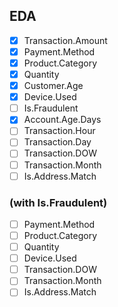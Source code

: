 ## EDA
- [x] Transaction.Amount
- [x] Payment.Method
- [x] Product.Category
- [x] Quantity
- [x] Customer.Age
- [x] Device.Used
- [ ] Is.Fraudulent
- [x] Account.Age.Days
- [ ] Transaction.Hour
- [ ] Transaction.Day
- [ ] Transaction.DOW
- [ ] Transaction.Month
- [ ] Is.Address.Match
### (with Is.Fraudulent)
- [ ] Payment.Method
- [ ] Product.Category
- [ ] Quantity
- [ ] Device.Used
- [ ] Transaction.DOW
- [ ] Transaction.Month
- [ ] Is.Address.Match
